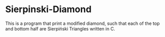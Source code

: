 # Sierpinski-Diamond
This is a program that print a modified diamond, such that each of the top and bottom half are Sierpiński Triangles written in C.

